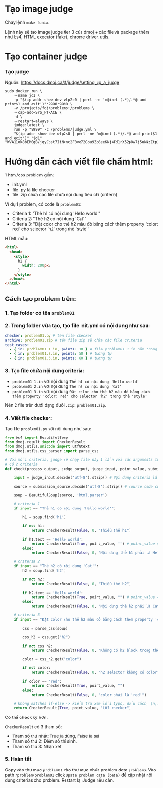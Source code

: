 # Tạo image judge

Chạy lệnh `make funix`.

Lệnh này sẽ tạo image judge tier 3 của dmoj + các file và package thêm như bs4, HTML executor (fake), chrome driver, utils.

# Tạo container judge


### Tạo judge

Nguồn: https://docs.dmoj.ca/#/judge/setting_up_a_judge

```shell copy
sudo docker run \
    --name jd1 \
    -p "$(ip addr show dev wlp2s0 | perl -ne 'm@inet (.*)/.*@ and print$1 and exit')":9998:9998 \
    -v /projects/foj/problems:/problems \
    --cap-add=SYS_PTRACE \
    -d \
    --restart=always \
    judge:latest \
    run -p "9999" -c /problems/judge.yml \
    "$(ip addr show dev wlp2s0 | perl -ne 'm@inet (.*)/.*@ and print$1 and exit')" "jd1" "WVA11ok8bEM0gB/jqyCpst7IiNcnc2F0vo72Gbu9Zd8eeKNj4Td1rX52p0w7j5uNNzZtpJx8fPlf/+GPeGaBGiKb3sGiLHSBwhhy"
```

# Hướng dẫn cách viết file chấm html:

1 html/css problem gồm:

- init.yml
- file .py là file checker
- file .zip chứa các file chứa nội dung tiêu chí (criteria)

Ví dụ 1 problem, có code là `problem01`:

- Criteria 1: "Thẻ h1 có nội dung 'Hello world'"
- Criteria 2: "Thẻ h2 có nội dung 'Cat'"
- Criteria 3: "Đặt color cho thẻ h2 màu đỏ bằng cách thêm property 'color: red' cho selector 'h2' trong thẻ 'style'"

HTML mẫu:

```html
<html>
  <head>
    <style>
      h2 {
        width: 200px;
      }
    </style>
  </head>
</html>
```

## Cách tạo problem trên:

### 1. Tạo folder có tên `problem01`

### 2. Trong folder vừa tạo, tạo file init.yml có nội dung như sau:

```yml
checker: problem01.py # tên file checker
archive: problem01.zip # tên file zip sẽ chứa các file criteria
test_cases:
  - { in: problem01.1.in, points: 10 } # file problem01.1.in nằm trong file zip chứa nội dung criteria 1
  - { in: problem01.2.in, points: 50 } # tương tự
  - { in: problem01.3.in, points: 80 } # tương tự
```

### 3. Tạo file chứa nội dung criteria:

- `problem01.1.in` với nội dung `Thẻ h1 có nội dung 'Hello world'`
- `problem01.2.in` với nội dung `Thẻ h2 có nội dung 'Cat'`
- `problem01.3.in` với nội dung `Đặt color cho thẻ h2 màu đỏ bằng cách thêm property 'color: red' cho selector 'h2' trong thẻ 'style'`

Nén 2 file trên dưới dạng đuôi `.zip`: `problem01.zip`.

### 4. Viết file checker:

Tạo file `problem01.py` với nội dung như sau:

```python
from bs4 import BeautifulSoup
from dmoj.result import CheckerResult
from dmoj.utils.unicode import utf8text
from dmoj.utils.css_parser import parse_css

# Với mỗi criteria, judge sẽ chạy file này 1 lần với các arguments tương ứng với criteria đó
# Có 2 criteria
def check(process_output, judge_output, judge_input, point_value, submission_source, **kwargs):

    input = judge_input.decode('utf-8').strip() # Nội dung criteria lấy từ file problem01.<number>.in

    source = submission_source.decode('utf-8').strip() # source code của học viên

    soup = BeautifulSoup(source, 'html.parser')

    # criteria 1
    if input == "Thẻ h1 có nội dung 'Hello world'":

        h1 = soup.find('h1')

        if not h1:
            return CheckerResult(False, 0, "Thiếu thẻ h1")

        if h1.text == 'Hello world':
            return CheckerResult(True, point_value, "") # point_value = 10
        else:
            return CheckerResult(False, 0, "Nội dung thẻ h1 phải là Hello world")

    # criteria 2
    if input == "Thẻ h2 có nội dung 'Cat'":
        h2 = soup.find('h2')

        if not h2:
            return CheckerResult(False, 0, "Thiếu thẻ h2")

        if h2.text == 'Hello world':
            return CheckerResult(True, point_value, "") # point_value = 50
        else:
            return CheckerResult(False, 0, "Nội dung thẻ h2 phải là Cat")

    # criteria 3
    if input == "Đặt color cho thẻ h2 màu đỏ bằng cách thêm property 'color: red' cho selector 'h2' trong thẻ 'style'":

        css = parse_css(soup)

        css_h2 = css.get("h2")

        if not css_h2:
            return CheckerResult(False, 0, "Không có h2 block trong thẻ style")

        color = css_h2.get("color")

        if not color:
            return CheckerResult(False, 0, "h2 selector không có color")

        if color == 'red':
            return CheckerResult(True, point_value, "")
        else:
            return CheckerResult(False, 0, "color phải là 'red'")

    # không matches if-else -> kiểm tra xem lỗi typo, dấu cách, \n,...
    return CheckerResult(True, point_value, "Lỗi checker")
```

Có thể check kỹ hơn.

`CheckerResult` có 3 tham số:

- Tham số thứ nhất: True là đúng, False là sai
- Tham số thứ 2: Điểm số thí sinh.
- Tham số thú 3: Nhận xét

### 5. Hoàn tất

Copy vào thư mục `problem01` vào thư mục chứa problem data `problems`.
Vào path `/problem/problem01` click `Upate problem data (beta)` để cập nhật nội dung criterias cho problem.
Restart lại Judge nếu cần.



